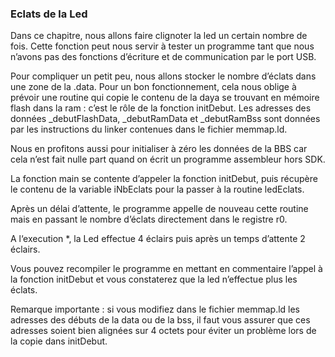 ### Eclats de la Led

Dans ce chapitre, nous allons faire clignoter la led un certain nombre de fois. Cette fonction peut nous servir à tester un programme tant que nous n’avons pas des fonctions d’écriture et de communication par le port USB.

Pour compliquer un petit peu, nous allons stocker le nombre d’éclats dans une zone de la .data. Pour un bon fonctionnement,  cela nous oblige à prévoir une routine qui copie le contenu de la daya se trouvant en mémoire flash dans la ram : c’est le rôle de la fonction initDebut. Les adresses des données _debutFlashData, _debutRamData et _debutRamBss sont données par les instructions du linker contenues dans le fichier memmap.ld.

Nous en profitons aussi pour initialiser à zéro les données de la BBS car cela n’est fait nulle part quand on écrit un programme assembleur hors SDK.

La fonction main se contente d’appeler la fonction initDebut, puis récupère le contenu de la variable iNbEclats pour la passer à la routine ledEclats.

Après un délai d’attente, le programme appelle de nouveau cette routine mais en passant le nombre d’éclats directement dans le registre r0.

A l‘execution *, la Led effectue 4 éclairs puis après un temps d’attente 2 éclairs.

Vous pouvez recompiler le programme en mettant en commentaire l’appel à la fonction initDebut et vous constaterez que la led n’effectue plus les éclats.

Remarque importante : si vous modifiez dans le fichier memmap.ld les adresses des débuts de la data ou de la bss, il faut vous assurer que ces adresses soient bien alignées sur 4 octets pour éviter un problème lors de la copie dans initDebut.

